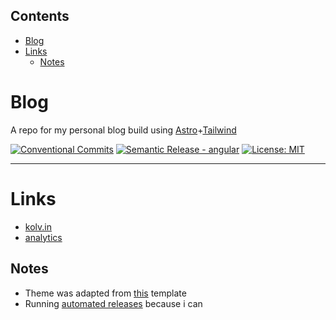 <!-- START doctoc generated TOC please keep comment here to allow auto update -->
<!-- DON'T EDIT THIS SECTION, INSTEAD RE-RUN doctoc TO UPDATE -->
## Contents

- [Blog](#blog)
- [Links](#links)
  - [Notes](#notes)

<!-- END doctoc generated TOC please keep comment here to allow auto update -->

# Blog

A repo for my personal blog build using [Astro](https://astro.build/)+[Tailwind](https://tailwindcss.com/)


[![Conventional Commits](https://img.shields.io/badge/Conventional%20Commits-1.0.0-%23FE5196?logo=conventionalcommits&logoColor=white)](https://conventionalcommits.org) 
[![Semantic Release - angular](https://img.shields.io/static/v1?label=Semantic+Release&message=angular&color=e10079&logo=semantic-release)](https://github.com/semantic-release/semantic-release) [![License: MIT](https://img.shields.io/badge/License-MIT-yellow.svg)](https://opensource.org/licenses/MIT)
___

# Links

- [kolv.in](https://kolv.in)
- [analytics](https://plausible.io/kolv.in)


## Notes
- Theme was adapted from [this](https://github.com/chrismwilliams/astro-theme-cactus) template
- Running [automated releases](https://github.com/kolvin/workflows/blob/main/.github/workflows/automated-semver.yaml) because i can